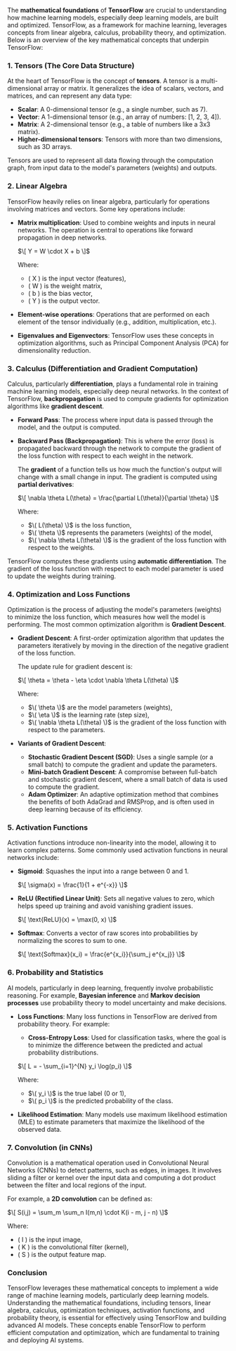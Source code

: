 The **mathematical foundations** of **TensorFlow** are crucial to understanding how machine learning models, especially deep learning models, are built and optimized. TensorFlow, as a framework for machine learning, leverages concepts from linear algebra, calculus, probability theory, and optimization. Below is an overview of the key mathematical concepts that underpin TensorFlow:

### 1. **Tensors** (The Core Data Structure)

At the heart of TensorFlow is the concept of **tensors**. A tensor is a multi-dimensional array or matrix. It generalizes the idea of scalars, vectors, and matrices, and can represent any data type:

- **Scalar**: A 0-dimensional tensor (e.g., a single number, such as 7).
- **Vector**: A 1-dimensional tensor (e.g., an array of numbers: [1, 2, 3, 4]).
- **Matrix**: A 2-dimensional tensor (e.g., a table of numbers like a 3x3 matrix).
- **Higher-dimensional tensors**: Tensors with more than two dimensions, such as 3D arrays.

Tensors are used to represent all data flowing through the computation graph, from input data to the model's parameters (weights) and outputs.

### 2. **Linear Algebra**

TensorFlow heavily relies on linear algebra, particularly for operations involving matrices and vectors. Some key operations include:

- **Matrix multiplication**: Used to combine weights and inputs in neural networks. The operation is central to operations like forward propagation in deep networks.
  
  $\[
  Y = W \cdot X + b
  \]$

  Where:
  - \( X \) is the input vector (features),
  - \( W \) is the weight matrix,
  - \( b \) is the bias vector,
  - \( Y \) is the output vector.

- **Element-wise operations**: Operations that are performed on each element of the tensor individually (e.g., addition, multiplication, etc.).

- **Eigenvalues and Eigenvectors**: TensorFlow uses these concepts in optimization algorithms, such as Principal Component Analysis (PCA) for dimensionality reduction.

### 3. **Calculus (Differentiation and Gradient Computation)**

Calculus, particularly **differentiation**, plays a fundamental role in training machine learning models, especially deep neural networks. In the context of TensorFlow, **backpropagation** is used to compute gradients for optimization algorithms like **gradient descent**.

- **Forward Pass**: The process where input data is passed through the model, and the output is computed.

- **Backward Pass (Backpropagation)**: This is where the error (loss) is propagated backward through the network to compute the gradient of the loss function with respect to each weight in the network.

  The **gradient** of a function tells us how much the function's output will change with a small change in input. The gradient is computed using **partial derivatives**:

  $\[
  \nabla \theta L(\theta) = \frac{\partial L(\theta)}{\partial \theta}
  \]$

  Where:
  - $\( L(\theta) \)$ is the loss function,
  - $\( \theta \)$ represents the parameters (weights) of the model,
  - $\( \nabla \theta L(\theta) \)$ is the gradient of the loss function with respect to the weights.

TensorFlow computes these gradients using **automatic differentiation**. The gradient of the loss function with respect to each model parameter is used to update the weights during training.

### 4. **Optimization and Loss Functions**

Optimization is the process of adjusting the model's parameters (weights) to minimize the loss function, which measures how well the model is performing. The most common optimization algorithm is **Gradient Descent**.

- **Gradient Descent**: A first-order optimization algorithm that updates the parameters iteratively by moving in the direction of the negative gradient of the loss function.

  The update rule for gradient descent is:

  $\[
  \theta = \theta - \eta \cdot \nabla \theta L(\theta)
  \]$

  Where:
  - $\( \theta \)$ are the model parameters (weights),
  - $\( \eta \)$ is the learning rate (step size),
  - $\( \nabla \theta L(\theta) \)$ is the gradient of the loss function with respect to the parameters.

- **Variants of Gradient Descent**:
  - **Stochastic Gradient Descent (SGD)**: Uses a single sample (or a small batch) to compute the gradient and update the parameters.
  - **Mini-batch Gradient Descent**: A compromise between full-batch and stochastic gradient descent, where a small batch of data is used to compute the gradient.
  - **Adam Optimizer**: An adaptive optimization method that combines the benefits of both AdaGrad and RMSProp, and is often used in deep learning because of its efficiency.

### 5. **Activation Functions**

Activation functions introduce non-linearity into the model, allowing it to learn complex patterns. Some commonly used activation functions in neural networks include:

- **Sigmoid**: Squashes the input into a range between 0 and 1.
  
  $\[
  \sigma(x) = \frac{1}{1 + e^{-x}}
  \]$

- **ReLU (Rectified Linear Unit)**: Sets all negative values to zero, which helps speed up training and avoid vanishing gradient issues.
  
  $\[
  \text{ReLU}(x) = \max(0, x)
  \]$

- **Softmax**: Converts a vector of raw scores into probabilities by normalizing the scores to sum to one.

  $\[
  \text{Softmax}(x_i) = \frac{e^{x_i}}{\sum_j e^{x_j}}
  \]$

### 6. **Probability and Statistics**

AI models, particularly in deep learning, frequently involve probabilistic reasoning. For example, **Bayesian inference** and **Markov decision processes** use probability theory to model uncertainty and make decisions.

- **Loss Functions**: Many loss functions in TensorFlow are derived from probability theory. For example:
  - **Cross-Entropy Loss**: Used for classification tasks, where the goal is to minimize the difference between the predicted and actual probability distributions.
  
  $\[
  L = - \sum_{i=1}^{N} y_i \log(p_i)
  \]$

  Where:
  - $\( y_i \)$ is the true label (0 or 1),
  - $\( p_i \)$ is the predicted probability of the class.

- **Likelihood Estimation**: Many models use maximum likelihood estimation (MLE) to estimate parameters that maximize the likelihood of the observed data.

### 7. **Convolution (in CNNs)**

Convolution is a mathematical operation used in Convolutional Neural Networks (CNNs) to detect patterns, such as edges, in images. It involves sliding a filter or kernel over the input data and computing a dot product between the filter and local regions of the input.

For example, a **2D convolution** can be defined as:

$\[
S(i,j) = \sum_m \sum_n I(m,n) \cdot K(i - m, j - n)
\]$

Where:
- \( I \) is the input image,
- \( K \) is the convolutional filter (kernel),
- \( S \) is the output feature map.

### Conclusion

TensorFlow leverages these mathematical concepts to implement a wide range of machine learning models, particularly deep learning models. Understanding the mathematical foundations, including tensors, linear algebra, calculus, optimization techniques, activation functions, and probability theory, is essential for effectively using TensorFlow and building advanced AI models. These concepts enable TensorFlow to perform efficient computation and optimization, which are fundamental to training and deploying AI systems.
